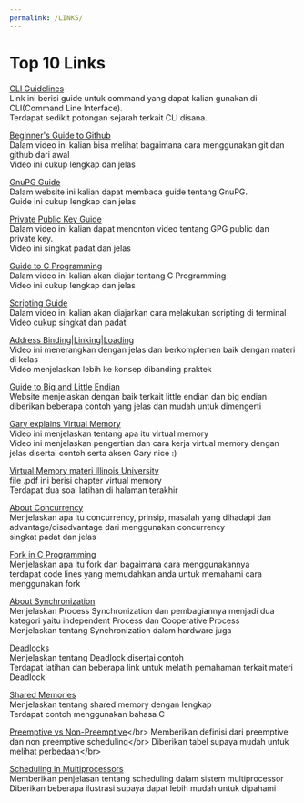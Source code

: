 ```yaml
---
permalink: /LINKS/
---
```

# Top 10 Links

[CLI Guidelines](https://clig.dev/#the-basics)</br>
Link ini berisi guide untuk command yang dapat kalian gunakan di CLI(Command Line Interface).</br>
Terdapat sedikit potongan sejarah terkait CLI disana.</br>

[Beginner's Guide to Github](https://www.youtube.com/watch?v=RGOj5yH7evk)</br>
Dalam video ini kalian bisa melihat bagaimana cara menggunakan git dan github dari awal</br>
Video ini cukup lengkap dan jelas</br>

[GnuPG Guide](https://gnupg.org/documentation/guides.html)</br>
Dalam website ini kalian dapat membaca guide tentang GnuPG.</br>
Guide ini cukup lengkap dan jelas</br>

[Private Public Key Guide](https://www.youtube.com/watch?v=I-4dcpTDWys)</br>
Dalam video ini kalian dapat menonton video tentang GPG public dan private key.</br>
Video ini singkat padat dan jelas</br>

[Guide to C Programming](https://www.youtube.com/watch?v=KJgsSFOSQv0)</br>
Dalam video ini kalian akan diajar tentang C Programming</br>
Video ini cukup lengkap dan jelas</br>

[Scripting Guide](https://www.youtube.com/watch?v=oxuRxtrO2Ag)</br>
Dalam video ini kalian akan diajarkan cara melakukan scripting di terminal</br>
Video cukup singkat dan padat</br>

[Address Binding|Linking|Loading](https://www.youtube.com/watch?v=40mrrsRJLYc)</br>
Video ini menerangkan dengan jelas dan berkomplemen baik dengan materi di kelas</br>
Video menjelaskan lebih ke konsep dibanding praktek</br>

[Guide to Big and Little Endian](https://www.section.io/engineering-education/what-is-little-endian-and-big-endian/)</br>
Website menjelaskan dengan baik terkait little endian dan big endian</br>
diberikan beberapa contoh yang jelas dan mudah untuk dimengerti</br>

[Gary explains Virtual Memory](https://www.youtube.com/watch?v=2quKyPnUShQ)</br>
Video ini menjelaskan tentang apa itu virtual memory</br>
Video ini menjelaskan pengertian dan cara kerja virtual memory dengan jelas disertai contoh serta aksen Gary nice :)</br>

[Virtual Memory materi Illinois University](http://www.cs.iit.edu/~virgil/cs470/Book/chapter10.pdf)</br>
file .pdf ini berisi chapter virtual memory</br>
Terdapat dua soal latihan di halaman terakhir</br>

[About Concurrency](https://www.javatpoint.com/concurrency-in-operating-system)</br>
Menjelaskan apa itu concurrency, prinsip, masalah yang dihadapi dan advantage/disadvantage dari menggunakan concurrency</br>
singkat padat dan jelas</br>

[Fork in C Programming](https://www.section.io/engineering-education/fork-in-c-programming-language/)</br>
Menjelaskan apa itu fork dan bagaimana cara menggunakannya</br>
terdapat code lines yang memudahkan anda untuk memahami cara menggunakan fork</br>

[About Synchronization](https://www.studytonight.com/operating-system/process-synchronization)</br>
Menjelaskan Process Synchronization dan pembagiannya menjadi dua kategori yaitu independent Process dan Cooperative Process</br>
Menjelaskan tentang Synchronization dalam hardware juga</br>

[Deadlocks](https://www.geeksforgeeks.org/introduction-of-deadlock-in-operating-system/)</br>
Menjelaskan tentang Deadlock disertai contoh</br>
Terdapat latihan dan beberapa link untuk melatih pemahaman terkait materi Deadlock</br>

[Shared Memories](https://www.tutorialspoint.com/inter_process_communication/inter_process_communication_shared_memory.htm)</br>
Menjelaskan tentang shared memory dengan lengkap</br>
Terdapat contoh menggunakan bahasa C</br>

[Preemptive vs Non-Preemptive](https://www.tutorialspoint.com/preemptive-and-non-preemptive-scheduling#:~:text=Preemptive%20Scheduling%20is%20a%20CPU,CPU%20to%20a%20given%20process.&text=Non%2Dpreemptive%20Scheduling%20is%20a,pushed%20to%20the%20waiting%20state.)</br>
Memberikan definisi dari preemptive dan non preemptive scheduling</br>
Diberikan tabel supaya mudah untuk melihat perbedaan</br>

[Scheduling in Multiprocessors](https://www.includehelp.com/operating-systems/multiprocessor-scheduling-in-operating-system.aspx)</br>
Memberikan penjelasan tentang scheduling dalam sistem multiprocessor</br>
Diberikan beberapa ilustrasi supaya dapat lebih mudah untuk dipahami</br>
